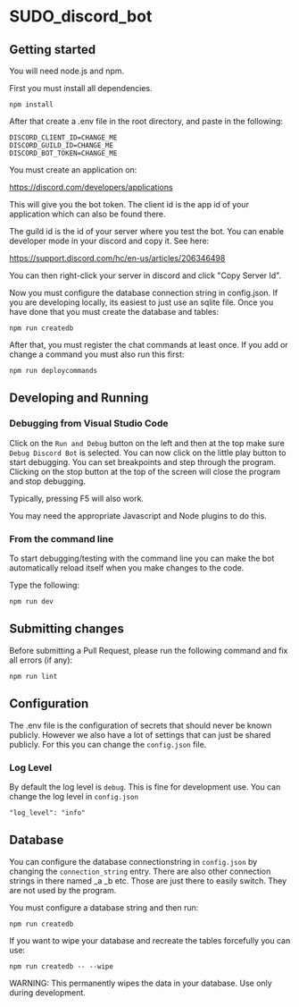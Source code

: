 # SUDO_discord_bot

## Getting started

You will need node.js and npm.

First you must install all dependencies.

```
npm install
```

After that create a .env file in the root directory, and paste in the following:
```
DISCORD_CLIENT_ID=CHANGE_ME
DISCORD_GUILD_ID=CHANGE_ME
DISCORD_BOT_TOKEN=CHANGE_ME
```

You must create an application on:

https://discord.com/developers/applications

This will give you the bot token. The client id is the app id of your application which can also be found there.

The guild id is the id of your server where you test the bot. You can enable developer mode in your discord and copy it. See here:

https://support.discord.com/hc/en-us/articles/206346498

You can then right-click your server in discord and click "Copy Server Id".

Now you must configure the database connection string in config.json. If you are developing locally, its easiest to just use an sqlite file.
Once you have done that you must create the database and tables:

```
npm run createdb
```

After that, you must register the chat commands at least once. If you add or change a command you must also run this first:

```
npm run deploycommands
```

## Developing and Running

### Debugging from Visual Studio Code

Click on the `Run and Debug` button on the left and then at the top make sure `Debug Discord Bot` is selected. You
can now click on the little play button to start debugging. You can set breakpoints and step through the program.
Clicking on the stop button at the top of the screen will close the program and stop debugging.

Typically, pressing F5 will also work.

You may need the appropriate Javascript and Node plugins to do this.

### From the command line

To start debugging/testing with the command line you can make the bot automatically reload itself when
you make changes to the code.

Type the following:

```
npm run dev
```

## Submitting changes

Before submitting a Pull Request, please run the following command and fix all errors (if any):

```
npm run lint
```

## Configuration

The .env file is the configuration of secrets that should never be known publicly. However we also have a lot
of settings that can just be shared publicly. For this you can change the `config.json` file.

### Log Level

By default the log level is `debug`. This is fine for development use. You can change the log level in `config.json`

```
"log_level": "info"
```

## Database

You can configure the database connectionstring in `config.json` by changing the `connection_string` entry.
There are also other connection strings in there named _a _b etc. Those are just there to easily switch. They
are not used by the program.

You must configure a database string and then run:

```
npm run createdb
```

If you want to wipe your database and recreate the tables forcefully you can use:

```
npm run createdb -- --wipe
```

WARNING: This permanently wipes the data in your database. Use only during development.
